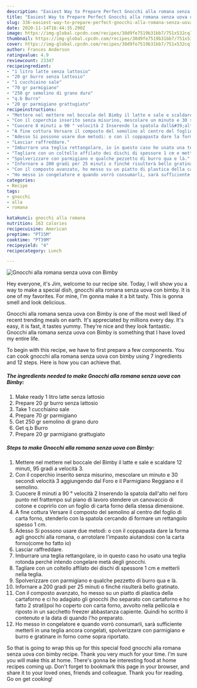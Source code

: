 ```yaml
---
description: "Easiest Way to Prepare Perfect Gnocchi alla romana senza uova con Bimby"
title: "Easiest Way to Prepare Perfect Gnocchi alla romana senza uova con Bimby"
slug: 336-easiest-way-to-prepare-perfect-gnocchi-alla-romana-senza-uova-con-bimby
date: 2020-11-14T16:44:35.290Z
image: https://img-global.cpcdn.com/recipes/38d9fe7519b31bb7/751x532cq70/gnocchi-alla-romana-senza-uova-con-bimby-recipe-main-photo.jpg
thumbnail: https://img-global.cpcdn.com/recipes/38d9fe7519b31bb7/751x532cq70/gnocchi-alla-romana-senza-uova-con-bimby-recipe-main-photo.jpg
cover: https://img-global.cpcdn.com/recipes/38d9fe7519b31bb7/751x532cq70/gnocchi-alla-romana-senza-uova-con-bimby-recipe-main-photo.jpg
author: Frances Anderson
ratingvalue: 4.9
reviewcount: 23347
recipeingredient:
- "1 litro latte senza lattosio"
- "20 gr burro senza lattosio"
- "1 cucchiaino sale"
- "70 gr parmigiano"
- "250 gr semolino di grano duro"
- "q.b Burro"
- "20 gr parmigiano grattugiato"
recipeinstructions:
- "Mettere nel mettere nel boccale del Bimby il latte e sale e scaldare 12 minuti, 95 gradi a velocità 3."
- "Con il coperchio inserito senza misurino, mescolare un minuto e 30 secondi velocità 3 aggiungendo dal Foro e il Parmigiano Reggiano e il semolino."
- "Cuocere 8 minuti a 90 ° velocità 2 Inserendo la spatola dall&#39;alto nel foro punto nel frattempo sul piano di lavoro stendere un canovaccio di cotone e coprirlo con un foglio di carta forno della stessa dimensione."
- "A fine cottura Versare il composto del semolino al centro del foglio di carta forno, stenderlo con la spatola cercando di formare un rettangolo spesso 1 cm."
- "Adesso Si possono usare due metodi: o con il coppapasta dare la forma agli gnocchi alla romana, o arrotolare l&#39;impasto aiutandosi con la carta forno(come ho fatto io)"
- "Lasciar raffreddare."
- "Imburrare una teglia rettangolare, io in questo caso ho usato una teglia rotonda perché intendo congelare metà degli gnocchi."
- "Tagliare con un coltello affilato dei dischi di spessore 1 cm e metterli nella teglia."
- "Spolverizzare con parmigiano e qualche pezzetto di burro qua e là."
- "Infornare a 200 gradi per 25 minuti o finché risulterà bello gratinato."
- "Con il composto avanzato, ho messo su un piatto di plastica della cartaforno e ci ho adagiato gli gnocchi (ho separato con cartaforno e ho fatto 2 strati)poi ho coperto con carta forno, avvolto nella pellicola e riposto in un sacchetto freezer abbastanza capiente. Quindi ho scritto il contenuto e la data di quando l&#39;ho preparato."
- "Ho messo in congelatore e quando vorrò consumarli, sarà sufficiente metterli in una teglia ancora congelati, spolverizzare con parmigiano e burro e gratinare in forno come sopra riportato."
categories:
- Recipe
tags:
- gnocchi
- alla
- romana

katakunci: gnocchi alla romana 
nutrition: 163 calories
recipecuisine: American
preptime: "PT15M"
cooktime: "PT39M"
recipeyield: "4"
recipecategory: Lunch

---
```



![Gnocchi alla romana senza uova con Bimby](https://img-global.cpcdn.com/recipes/38d9fe7519b31bb7/751x532cq70/gnocchi-alla-romana-senza-uova-con-bimby-recipe-main-photo.jpg)

Hey everyone, it's Jim, welcome to our recipe site. Today, I will show you a way to make a special dish, gnocchi alla romana senza uova con bimby. It is one of my favorites. For mine, I'm gonna make it a bit tasty. This is gonna smell and look delicious.

Gnocchi alla romana senza uova con Bimby is one of the most well liked of recent trending meals on earth. It's appreciated by millions every day. It's easy, it is fast, it tastes yummy. They're nice and they look fantastic. Gnocchi alla romana senza uova con Bimby is something that I have loved my entire life.




To begin with this recipe, we have to first prepare a few components. You can cook gnocchi alla romana senza uova con bimby using 7 ingredients and 12 steps. Here is how you can achieve that.

<!--inarticleads1-->

##### The ingredients needed to make Gnocchi alla romana senza uova con Bimby:

1. Make ready 1 litro latte senza lattosio
1. Prepare 20 gr burro senza lattosio
1. Take 1 cucchiaino sale
1. Prepare 70 gr parmigiano
1. Get 250 gr semolino di grano duro
1. Get q.b Burro
1. Prepare 20 gr parmigiano grattugiato




<!--inarticleads2-->

##### Steps to make Gnocchi alla romana senza uova con Bimby:

1. Mettere nel mettere nel boccale del Bimby il latte e sale e scaldare 12 minuti, 95 gradi a velocità 3.
1. Con il coperchio inserito senza misurino, mescolare un minuto e 30 secondi velocità 3 aggiungendo dal Foro e il Parmigiano Reggiano e il semolino.
1. Cuocere 8 minuti a 90 ° velocità 2 Inserendo la spatola dall&#39;alto nel foro punto nel frattempo sul piano di lavoro stendere un canovaccio di cotone e coprirlo con un foglio di carta forno della stessa dimensione.
1. A fine cottura Versare il composto del semolino al centro del foglio di carta forno, stenderlo con la spatola cercando di formare un rettangolo spesso 1 cm.
1. Adesso Si possono usare due metodi: o con il coppapasta dare la forma agli gnocchi alla romana, o arrotolare l&#39;impasto aiutandosi con la carta forno(come ho fatto io)
1. Lasciar raffreddare.
1. Imburrare una teglia rettangolare, io in questo caso ho usato una teglia rotonda perché intendo congelare metà degli gnocchi.
1. Tagliare con un coltello affilato dei dischi di spessore 1 cm e metterli nella teglia.
1. Spolverizzare con parmigiano e qualche pezzetto di burro qua e là.
1. Infornare a 200 gradi per 25 minuti o finché risulterà bello gratinato.
1. Con il composto avanzato, ho messo su un piatto di plastica della cartaforno e ci ho adagiato gli gnocchi (ho separato con cartaforno e ho fatto 2 strati)poi ho coperto con carta forno, avvolto nella pellicola e riposto in un sacchetto freezer abbastanza capiente. Quindi ho scritto il contenuto e la data di quando l&#39;ho preparato.
1. Ho messo in congelatore e quando vorrò consumarli, sarà sufficiente metterli in una teglia ancora congelati, spolverizzare con parmigiano e burro e gratinare in forno come sopra riportato.




So that is going to wrap this up for this special food gnocchi alla romana senza uova con bimby recipe. Thank you very much for your time. I'm sure you will make this at home. There's gonna be interesting food at home recipes coming up. Don't forget to bookmark this page in your browser, and share it to your loved ones, friends and colleague. Thank you for reading. Go on get cooking!
